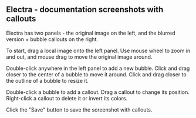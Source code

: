 ## Electra - documentation screenshots with callouts

Electra has two panels - the original image on the left, and the blurred version + bubble callouts on the right.

To start, drag a local image onto the left panel. Use mouse wheel to zoom in and out, and mouse drag to move the original image around.

Double-click anywhere in the left panel to add a new bubble. Click and drag closer to the center of a bubble to move it around. Click and drag closer to the outline of a bubble to resize it.

Double-click a bubble to add a callout. Drag a callout to change its position. Right-click a callout to delete it or invert its colors.

Click the "Save" button to save the screenshot with callouts.
